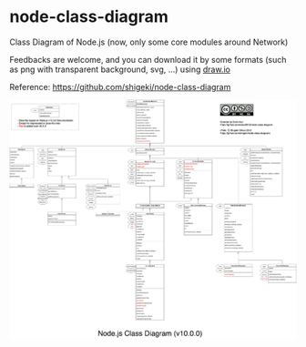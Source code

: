 # node-class-diagram

Class Diagram of Node.js (now, only some core modules around Network)

Feedbacks are welcome, and you can download it by some formats (such as png with transparent background, svg, ...) using [draw.io](https://www.draw.io/)

Reference: https://github.com/shigeki/node-class-diagram

![Class Diagram of Node.js](./node-class-diagram.png)
